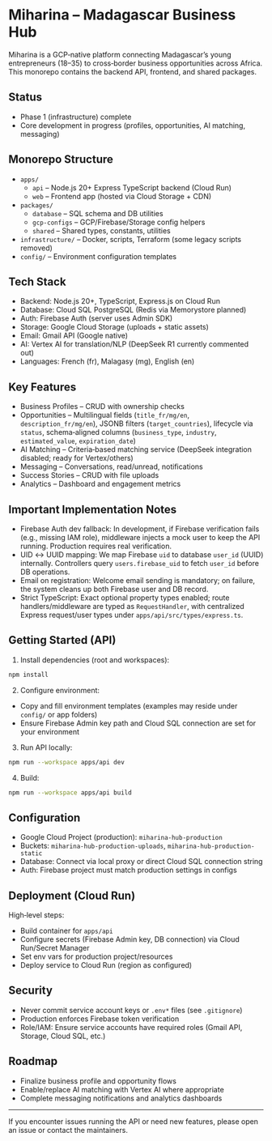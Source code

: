 # Miharina – Madagascar Business Hub

Miharina is a GCP‑native platform connecting Madagascar’s young entrepreneurs (18–35) to cross‑border business opportunities across Africa. This monorepo contains the backend API, frontend, and shared packages.

## Status

- Phase 1 (infrastructure) complete
- Core development in progress (profiles, opportunities, AI matching, messaging)

## Monorepo Structure

- `apps/`
  - `api` – Node.js 20+ Express TypeScript backend (Cloud Run)
  - `web` – Frontend app (hosted via Cloud Storage + CDN)
- `packages/`
  - `database` – SQL schema and DB utilities
  - `gcp-configs` – GCP/Firebase/Storage config helpers
  - `shared` – Shared types, constants, utilities
- `infrastructure/` – Docker, scripts, Terraform (some legacy scripts removed)
- `config/` – Environment configuration templates

## Tech Stack

- Backend: Node.js 20+, TypeScript, Express.js on Cloud Run
- Database: Cloud SQL PostgreSQL (Redis via Memorystore planned)
- Auth: Firebase Auth (server uses Admin SDK)
- Storage: Google Cloud Storage (uploads + static assets)
- Email: Gmail API (Google native)
- AI: Vertex AI for translation/NLP (DeepSeek R1 currently commented out)
- Languages: French (fr), Malagasy (mg), English (en)

## Key Features

- Business Profiles – CRUD with ownership checks
- Opportunities – Multilingual fields (`title_fr/mg/en`, `description_fr/mg/en`), JSONB filters (`target_countries`), lifecycle via `status`, schema‑aligned columns (`business_type`, `industry`, `estimated_value`, `expiration_date`)
- AI Matching – Criteria‑based matching service (DeepSeek integration disabled; ready for Vertex/others)
- Messaging – Conversations, read/unread, notifications
- Success Stories – CRUD with file uploads
- Analytics – Dashboard and engagement metrics

## Important Implementation Notes

- Firebase Auth dev fallback: In development, if Firebase verification fails (e.g., missing IAM role), middleware injects a mock user to keep the API running. Production requires real verification.
- UID ↔ UUID mapping: We map Firebase `uid` to database `user_id` (UUID) internally. Controllers query `users.firebase_uid` to fetch `user_id` before DB operations.
- Email on registration: Welcome email sending is mandatory; on failure, the system cleans up both Firebase user and DB record.
- Strict TypeScript: Exact optional property types enabled; route handlers/middleware are typed as `RequestHandler`, with centralized Express request/user types under `apps/api/src/types/express.ts`.

## Getting Started (API)

1) Install dependencies (root and workspaces):
```bash
npm install
```

2) Configure environment:
- Copy and fill environment templates (examples may reside under `config/` or app folders)
- Ensure Firebase Admin key path and Cloud SQL connection are set for your environment

3) Run API locally:
```bash
npm run --workspace apps/api dev
```

4) Build:
```bash
npm run --workspace apps/api build
```

## Configuration

- Google Cloud Project (production): `miharina-hub-production`
- Buckets: `miharina-hub-production-uploads`, `miharina-hub-production-static`
- Database: Connect via local proxy or direct Cloud SQL connection string
- Auth: Firebase project must match production settings in configs

## Deployment (Cloud Run)

High‑level steps:
- Build container for `apps/api`
- Configure secrets (Firebase Admin key, DB connection) via Cloud Run/Secret Manager
- Set env vars for production project/resources
- Deploy service to Cloud Run (region as configured)

## Security

- Never commit service account keys or `.env*` files (see `.gitignore`)
- Production enforces Firebase token verification
- Role/IAM: Ensure service accounts have required roles (Gmail API, Storage, Cloud SQL, etc.)

## Roadmap

- Finalize business profile and opportunity flows
- Enable/replace AI matching with Vertex AI where appropriate
- Complete messaging notifications and analytics dashboards

---

If you encounter issues running the API or need new features, please open an issue or contact the maintainers.